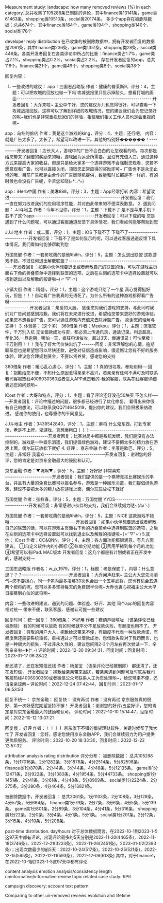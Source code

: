 Measurement study:
landscape: 
how many removed reviews (%) in each category.
总共收集了105288条已删除的评论，其中finance类13141条，game类61463条，shopping类10510条，social类20174条。
多少个app存在被删除数据：总共674个，其中finance类164个，game类194个，shopping类140个，social类176个

developer reply distribution
在已收集的被删除数据中，拥有开发者回复的数据是2061条，其中finance类236条，game类1351条，shopping类28条，social类446条。各类开发者回复在各类评论中所占的比重：finance类占1.7%，game类占2.1%，shopping类占0.2%，social类占2.2%。
存在开发者回复的app，总共116个。finance类21个，game类49个，shopping类8个，social类38个

回复内容：
1. 一些改进的建议：
app：三国志战略版
作者：健康的普莱斯9，评分：4，主题：可以把攻城的回放也做一下吗
攻城战报里只显示掉耐久，想看打城的画面--------------------------------------------------------------------- 开发者回复：大乔来啦~
主公中午好，您的建议乔儿也觉得很好，可以查看一下攻城战报回放，这样可以了解到详细的攻城情况，您的建议我们会为您记录好的呢~我们也是非常重视玩家们的体验，相信我们相关工作人员也是会重视的呢~

app：乌冬的旅店
作者：我是这个游戏的king，评分：4，主题：还行吧，
内容：就是广告太多了，太长了，希望可以改进一下。其他的特别好������！----------------------------------------------------------------------------------------开发者回复：店长大人，游戏中的广告不会白白的让您观看的哟，每次都是给您带来了翻倍的奖励来的哦，游戏因为运营所需要，且没有充值入口，通过这种方式来提高大家的收益，但是只是给大家多一个选择游戏不会强制您观看，您若不愿意观看广告，也可以直接关闭，领取您正常应得的奖励即可~
广告也不是永无止境的哦，目前广告都是由合作的广告商随机提供，数量和时长都是不一样的，有的时候也会没有广告呢，辛苦您知晓(๑*◡*๑)

app：iHerb中国
作者：美琳888，评分：3，主题：App经常打转
内容：希望改进---------------------------------------------------------开发者回复：我们一直在努力改进我们的应用程序性能，并对由此带来的不便深表歉意。
2. 遇到问题：
JJ斗地主
作者：今年不见你，评分：1，主题：下载不了
是不是苹果手机下载不了这个app-------------------------------开发者回复：可以下载的哈  您是遇到了什么问题呢，可以通过客服通道反馈下具体情况，我们看如何能够帮助到您
 
JJ斗地主
作者：咸二蛋，评分：1，主题：iOS 下载不了
下载不了---------------------------开发者回复：下载不了是如何显示的呢，可以通过客服通道反馈下具体情况，我们看如何能够帮助到您
 
万国觉醒
作者：一套房吃藕的是他¥hihh，评分：5，主题：怎么退出联盟
这款游戏不错，不过任何退出解散联盟？-------------------------------------------------开发者回复：如果小伙伴想要退出或者解散自己的联盟的话，可以在游戏主页面右下角的折叠菜单中选择到联盟的选项，之后在左侧的选项卡中选择设置就可以找到退出以及解散的按键啦~(〃\'▽\'〃)
 
小镇大厨
作者：精髓i，评分：1，主题：这个游戏只给了一个星
真心觉得挺好玩，但是！！！自动看广告我真的无语死了，为什么所有的这种游戏都得看广告呀----------------------------------------------------------------------------------------
 开发者回复：亲爱的大厨。
感谢您对我们游戏的支持，与此同时我们对广告问题感到抱歉。我们将在未来进行改进，希望给您带来更好的游戏体验。如果您不想看到广告，您可以通过游戏内充值来去除弹窗广告。
感谢您的理解与支持！
3. 体验差：（这个多）
360借条
作者：Meekou，评分：1，主题：流氓软件，千万别入坑
无论借款成功与否，都必须上传通讯录，通话记录。利息超高，年化36,一旦逾期，哪怕一天，疯狂电话催收，超过3天，爆通讯录！可怕至极！千万别用！！！我花了好大代价快出坑了-------回复：非常理解您的心情，逾期联系您也是希望您可以尽快还款，避免对征信造成影响，很遗憾让您有不好的服务体验。建议您合理规划资金，不要以贷养贷。感谢您的支持
 
360借条
作者：暖心乱心虐心，评分：1，主题：1
真的很垃圾，奉劝别用---回复：抱歉给您不便，不知什么原因惹得亲亲不高兴，若亲亲有任何不满可及时联系我司客服热线4006030360或者进入APP点击我的-我的客服，联系在线客服详细表述您的问题哟~
 
iCost
作者：大哥和特点，评分：1，主题：看了评论还好没花50块买
不怎么样-----开发者回复：评论中描述的问题，很多都已经进行了优化修复。
看得出来你很有自己的想法，可以联系我QQ714645019，提出你的建议。我们会积极采纳改进。
感谢你的使用，也尊重你的不同意见。
 
JJ斗地主
作者：3439542840，评分：1，主题：麻将
什么鬼东西，打到专家场，老是不上牌，鬼游戏，真想爆粗口！！！--------------------------------------------------------开发者回复：比赛对局中都是系统发牌，我们是没有办法控制的。游戏是一种娱乐消遣，我们提倡绿色游戏，建议不要把太多的精力放在游戏上面，偶尔玩玩放松下就好
4. 好评：
京东金融
作者：李康是欧巴，评分：5，主题：非常好
我喜欢-------------------------------开发者回复：谢谢您的好评，您的肯定是对京东金融最大的鼓励和认可。

京东金融
作者：▼坑啊▼，评分：5，主题：好好好
非常喜欢-------------------------------------------开发者回复：我们提供的是一个棋牌竞技比赛娱乐的平台，并且有大量的免费比赛可以报名参与，游戏是一种娱乐消遣，我们提倡绿色游戏，建议不要把太多的精力放在游戏上面，偶尔玩玩放松下就好
 
万国觉醒
作者：张祥春，评分：5，主题：万国觉醒
YYDS----------------------------------开发者回复：非常感谢小伙伴的支持，我们会继续努力哒~(*/ω＼*)
 
万国觉醒
作者：一套房吃藕的是他¥hihh，评分：5，主题：NICE
这款游戏不错哦----------------------------------开发者回复：如果小伙伴想要退出或者解散自己的联盟的话，可以在游戏主页面右下角的折叠菜单中选择到联盟的选项，之后在左侧的选项卡中选择设置就可以找到退出以及解散的按键啦~(〃\'▽\'〃)
5.其他：
iCost
作者：CC&QNN，评分：4，主题：各方面功能都很满意，有几方面建议。
①自定义软件内的小图标 ②账单分期功能 ③费用平摊到每个月的功能④希望可以有iPad､MAC版本
开发者回复：这几个都是有计划或者正在开发中的，感谢支持～

三国志战略版
作者名：w_p_1979，评分：1，标题：老是保底？，内容：什么意思？？？------------------------开发者回复：大乔闻声赶来~
主公大大您先消消气~您不要担心，同一卡包内最多招募30次也会出一个五星武将，您也有机会五连两个橙将的呢，您可以多多坚持每天的免费跟半价呢~大乔也衷心祝福主公大大早日招募到心仪的武将哟~

内容：一些改进的建议、遇到的问题、体验差、好评、其他
同个app的回复内容相对统一           带来不便，联系客服、感谢认可提一些建议

回复时间：
统一回复：
360借条：
不好用 作者：糖葫芦破喉咙 （该条评论已经被删除）
有的时候可以放款 有的时候就平分不足放款失败，有额度也用不了。
开发者回复：尊敬的用户大人，抱歉给您带来不便，有额度不代表一种放款承诺，有额度后还需要系统审核，审核通过才可以借款成功，您借款失败对于我司而言，也是一种很大的损失，不过非永久性的，建议您间隔2-3个月左右再次尝试一下，辛苦亲亲啦~❥(^_-)
评论时间：2022-12-30 09:34:31，回复时间：回复时间：2023-01-17 06:28:22
 
都还清了，还在发短信还钱 作者：杨圣宝 （该条评论已经被删除）
都还清了，还在发短信，
开发者回复：抱歉给亲亲带来困扰，若亲亲遇到问题可及时联系我司客服热线4006030360或者微信公众号联系人工为您处理哟~，给您带来不便，还请亲亲谅解~
评论时间：2022-12-24 07:42:44，回复时间：2023-01-17 06:53:50
 
回复不统一：
京东金融：
回复快：
没有再试 作者：没有再试
京东服务真的很好、第一次好感觉期望坚持不懈！
开发者回复：谢谢您的好评/五星好评，您的肯定是对京东金融最大的鼓励和认可。
评论时间：2022-10-10 15:14:47，回复时间：2022-10-12 13:07:21
 
回复慢：
好评 作者：！！ｉｉ
京东旗下不错的借贷理财软件，关键时候帮了我大忙了
开发者回复：您好，感谢您使用京东金融APP，我们会继续努力为用户提供更优质服务。
评论时间：2022-10-20 18:33:30，回复时间：2022-12-22 12:57:32





attribution analysis
rating distribution
评分分布：
被删除数据：
总共105288条，1分17016条，2分1282条，3分1878条，4分2514条，5分82598条。
finance类1分870条，2分44条，3分44条，4分48条，5分12135条。
game类1分12471条，2分922条，3分1383条，4分1954条，5分44733条。
shopping类1分1451条，2分41条，3分61条，4分48条，5分8909条。
social类1分2224条，2分275条，3分390条，4分464条，5分16821条。
 
被删除数据中，开发者回复：
总共2061条，1分1103条，2分108条，3分129条，4分57条，5分664条。
finance类1分79条，2分7条，3分6条，4分5条，5分139条。
game类1分801条，2分89条，3分104条，4分41条，5分316条。
shopping类1分22条，2分0条，3分4条，4分1条，5分1条。
social类1分201条，2分12条，3分15条，4分10条，5分208条。


post-time distribution. day/hours
对于总体数据而言，在2022-10-1到2023-1-5这97天中都有评论，出现评论最多的5天分别是2022-11-20(4465条)，2022-11-18(3746条)，2022-12-21(3233条)，2022-11-26(2451条)，2023-01-02(2393条)；出现次数最少的前5天：2022-10-24(517条)，2022-10-25(521条)，2022-12-15(565条)，2022-12-11(593条)，2022-12-06(618条)
其中，对于finance1，在2022-10-1到2023-1-5这97天中都有评论

content analysis
emotion analysis/consistency
length 
uninformative/informative review
topic related
case study: RPR

campaign discovery:
account
text pattern

Comparing to other un-removed reviews
evolution and lifetime

